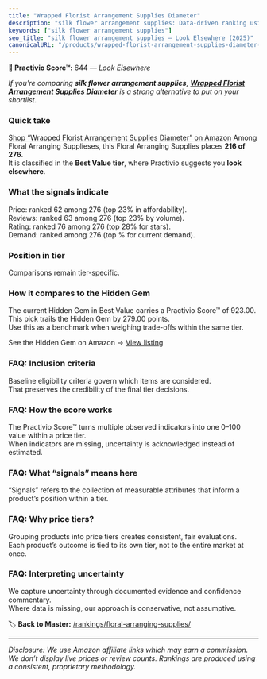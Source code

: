 ```yaml
---
title: "Wrapped Florist Arrangement Supplies Diameter"
description: "silk flower arrangement supplies: Data-driven ranking using the Practivio Score™. Positioned by quality, value, demand, findability, momentum."
keywords: ["silk flower arrangement supplies"]
seo_title: "silk flower arrangement supplies — Look Elsewhere (2025)"
canonicalURL: "/products/wrapped-florist-arrangement-supplies-diameter-B0F2SX9QH5/"
---
```


**🚫 Practivio Score™:** 644 — _Look Elsewhere_


*If you're comparing **silk flower arrangement supplies**, **[Wrapped Florist Arrangement Supplies Diameter](https://www.amazon.com/dp/B0F2SX9QH5?tag=practivio-20)** is a strong alternative to put on your shortlist.*
### Quick take
[Shop “Wrapped Florist Arrangement Supplies Diameter” on Amazon](https://www.amazon.com/dp/B0F2SX9QH5?tag=practivio-20)
Among Floral Arranging Supplieses, this Floral Arranging Supplies places **216 of 276**.  
It is classified in the **Best Value tier**, where Practivio suggests you **look elsewhere**.

### What the signals indicate
Price: ranked 62 among 276 (top 23% in affordability).  
Reviews: ranked 63 among 276 (top 23% by volume).  
Rating: ranked 76 among 276 (top 28% for stars).  
Demand: ranked  among 276 (top % for current demand).

### Position in tier
Comparisons remain tier-specific.

### How it compares to the Hidden Gem
The current Hidden Gem in Best Value carries a Practivio Score™ of 923.00.  
This pick trails the Hidden Gem by 279.00 points.  
Use this as a benchmark when weighing trade-offs within the same tier.  

See the Hidden Gem on Amazon → [View listing](https://www.amazon.com/dp/B0BN11WN56?tag=practivio-20)

### FAQ: Inclusion criteria
Baseline eligibility criteria govern which items are considered.  
That preserves the credibility of the final tier decisions.

### FAQ: How the score works
The Practivio Score™ turns multiple observed indicators into one 0–100 value within a price tier.  
When indicators are missing, uncertainty is acknowledged instead of estimated.

### FAQ: What “signals” means here
“Signals” refers to the collection of measurable attributes that inform a product’s position within a tier.

### FAQ: Why price tiers?
Grouping products into price tiers creates consistent, fair evaluations.  
Each product’s outcome is tied to its own tier, not to the entire market at once.

### FAQ: Interpreting uncertainty
We capture uncertainty through documented evidence and confidence commentary.  
Where data is missing, our approach is conservative, not assumptive.


🏷️ **Back to Master:** [/rankings/floral-arranging-supplies/](/rankings/floral-arranging-supplies/)

---
_Disclosure: We use Amazon affiliate links which may earn a commission. We don’t display live prices or review counts. Rankings are produced using a consistent, proprietary methodology._

